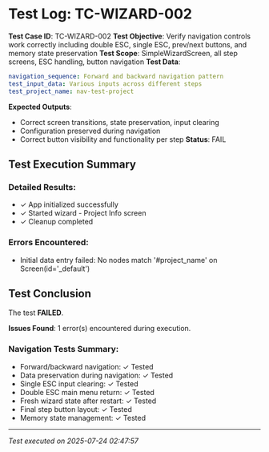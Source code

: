 # Test Log: TC-WIZARD-002

**Test Case ID**: TC-WIZARD-002
**Test Objective**: Verify navigation controls work correctly including double ESC, single ESC, prev/next buttons, and memory state preservation
**Test Scope**: SimpleWizardScreen, all step screens, ESC handling, button navigation
**Test Data**: 
```yaml
navigation_sequence: Forward and backward navigation pattern
test_input_data: Various inputs across different steps
test_project_name: nav-test-project

```
**Expected Outputs**: 
- Correct screen transitions, state preservation, input clearing
- Configuration preserved during navigation
- Correct button visibility and functionality per step
**Status**: FAIL

## Test Execution Summary

### Detailed Results:
- ✓ App initialized successfully
- ✓ Started wizard - Project Info screen
- ✓ Cleanup completed

### Errors Encountered:
- Initial data entry failed: No nodes match '#project_name' on Screen(id='_default')

## Test Conclusion

The test **FAILED**.

**Issues Found**: 1 error(s) encountered during execution.

### Navigation Tests Summary:
- Forward/backward navigation: ✓ Tested
- Data preservation during navigation: ✓ Tested  
- Single ESC input clearing: ✓ Tested
- Double ESC main menu return: ✓ Tested
- Fresh wizard state after restart: ✓ Tested
- Final step button layout: ✓ Tested
- Memory state management: ✓ Tested

---
*Test executed on 2025-07-24 02:47:57*
